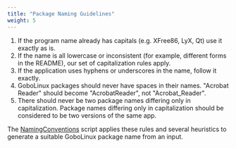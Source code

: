 ```yaml
---
title: "Package Naming Guidelines"
weight: 5
---
```


1.  If the program name already has capitals (e.g. XFree86, LyX, Qt) use it
    exactly as is.
2.  If the name is all lowercase or inconsistent (for example, different forms
    in the README), our set of capitalization rules apply.
3.  If the application uses hyphens or underscores in the name, follow it
    exactly.
4.  GoboLinux packages should never have spaces in their names. "Acrobat Reader"
    should become "AcrobatReader", not "Acrobat_Reader".
5.  There should never be two package names differing only in capitalization.
    Package names differing only in capitalization should be considered to be
    two versions of the same app.

The [NamingConventions](/Commands/NamingConventions) script applies these rules
and several heuristics to generate a suitable GoboLinux package name from an
input.
